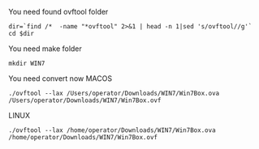  You need found ovftool folder
```
dir=`find /*  -name "*ovftool" 2>&1 | head -n 1|sed 's/ovftool//g'`
cd $dir
```
 You need make folder
```
mkdir WIN7
```
 You need convert now
MACOS
```
./ovftool --lax /Users/operator/Downloads/WIN7/Win7Box.ova /Users/operator/Downloads/WIN7/Win7Box.ovf
```
LINUX
```
./ovftool --lax /home/operator/Downloads/WIN7/Win7Box.ova /home/operator/Downloads/WIN7/Win7Box.ovf
```


